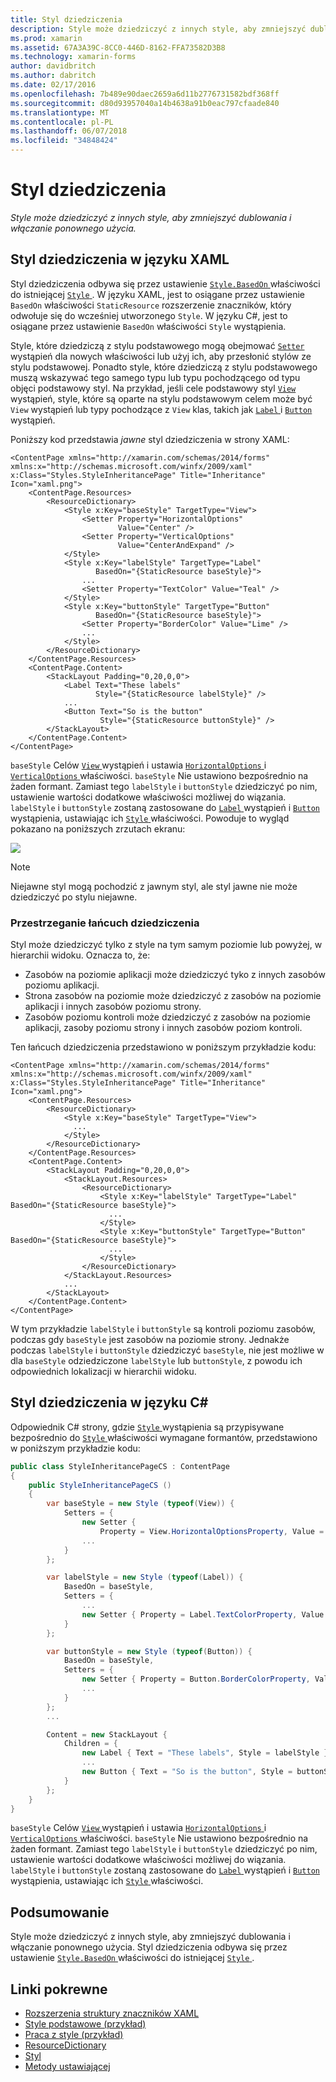 ```yaml
---
title: Styl dziedziczenia
description: Style może dziedziczyć z innych style, aby zmniejszyć dublowania i włączanie ponownego użycia.
ms.prod: xamarin
ms.assetid: 67A3A39C-8CC0-446D-8162-FFA73582D3B8
ms.technology: xamarin-forms
author: davidbritch
ms.author: dabritch
ms.date: 02/17/2016
ms.openlocfilehash: 7b489e90daec2659a6d11b2776731582bdf368ff
ms.sourcegitcommit: d80d93957040a14b4638a91b0eac797cfaade840
ms.translationtype: MT
ms.contentlocale: pl-PL
ms.lasthandoff: 06/07/2018
ms.locfileid: "34848424"
---
```

# <a name="style-inheritance"></a>Styl dziedziczenia

_Style może dziedziczyć z innych style, aby zmniejszyć dublowania i włączanie ponownego użycia._

## <a name="style-inheritance-in-xaml"></a>Styl dziedziczenia w języku XAML

Styl dziedziczenia odbywa się przez ustawienie [ `Style.BasedOn` ](https://developer.xamarin.com/api/property/Xamarin.Forms.Style.BasedOn/) właściwości do istniejącej [ `Style` ](https://developer.xamarin.com/api/type/Xamarin.Forms.Style/). W języku XAML, jest to osiągane przez ustawienie `BasedOn` właściwości `StaticResource` rozszerzenie znaczników, który odwołuje się do wcześniej utworzonego `Style`. W języku C#, jest to osiągane przez ustawienie `BasedOn` właściwości `Style` wystąpienia.

Style, które dziedziczą z stylu podstawowego mogą obejmować [ `Setter` ](https://developer.xamarin.com/api/type/Xamarin.Forms.Setter/) wystąpień dla nowych właściwości lub użyj ich, aby przesłonić stylów ze stylu podstawowej. Ponadto style, które dziedziczą z stylu podstawowego muszą wskazywać tego samego typu lub typu pochodzącego od typu objęci podstawowy styl. Na przykład, jeśli cele podstawowy styl [ `View` ](https://developer.xamarin.com/api/type/Xamarin.Forms.View/) wystąpień, style, które są oparte na stylu podstawowym celem może być `View` wystąpień lub typy pochodzące z `View` klas, takich jak [ `Label` ](https://developer.xamarin.com/api/type/Xamarin.Forms.Label/) i [ `Button` ](https://developer.xamarin.com/api/type/Xamarin.Forms.Button/) wystąpień.

Poniższy kod przedstawia *jawne* styl dziedziczenia w strony XAML:

```xaml
<ContentPage xmlns="http://xamarin.com/schemas/2014/forms" xmlns:x="http://schemas.microsoft.com/winfx/2009/xaml" x:Class="Styles.StyleInheritancePage" Title="Inheritance" Icon="xaml.png">
    <ContentPage.Resources>
        <ResourceDictionary>
            <Style x:Key="baseStyle" TargetType="View">
                <Setter Property="HorizontalOptions"
                        Value="Center" />
                <Setter Property="VerticalOptions"
                        Value="CenterAndExpand" />
            </Style>
            <Style x:Key="labelStyle" TargetType="Label"
                   BasedOn="{StaticResource baseStyle}">
                ...
                <Setter Property="TextColor" Value="Teal" />
            </Style>
            <Style x:Key="buttonStyle" TargetType="Button"
                   BasedOn="{StaticResource baseStyle}">
                <Setter Property="BorderColor" Value="Lime" />
                ...
            </Style>
        </ResourceDictionary>
    </ContentPage.Resources>
    <ContentPage.Content>
        <StackLayout Padding="0,20,0,0">
            <Label Text="These labels"
                   Style="{StaticResource labelStyle}" />
            ...
            <Button Text="So is the button"
                    Style="{StaticResource buttonStyle}" />
        </StackLayout>
    </ContentPage.Content>
</ContentPage>
```

`baseStyle` Celów [ `View` ](https://developer.xamarin.com/api/type/Xamarin.Forms.View/) wystąpień i ustawia [ `HorizontalOptions` ](https://developer.xamarin.com/api/property/Xamarin.Forms.View.HorizontalOptions/) i [ `VerticalOptions` ](https://developer.xamarin.com/api/property/Xamarin.Forms.View.VerticalOptions/) właściwości. `baseStyle` Nie ustawiono bezpośrednio na żaden formant. Zamiast tego `labelStyle` i `buttonStyle` dziedziczyć po nim, ustawienie wartości dodatkowe właściwości możliwej do wiązania. `labelStyle` i `buttonStyle` zostaną zastosowane do [ `Label` ](https://developer.xamarin.com/api/type/Xamarin.Forms.Label/) wystąpień i [ `Button` ](https://developer.xamarin.com/api/type/Xamarin.Forms.Button/) wystąpienia, ustawiając ich [ `Style` ](https://developer.xamarin.com/api/property/Xamarin.Forms.VisualElement.Style/) właściwości. Powoduje to wygląd pokazano na poniższych zrzutach ekranu:

[![](inheritance-images/style-inheritance.png)](inheritance-images/style-inheritance-large.png#lightbox)

> [!NOTE]
> Niejawne styl mogą pochodzić z jawnym styl, ale styl jawne nie może dziedziczyć po stylu niejawne.

### <a name="respecting-the-inheritance-chain"></a>Przestrzeganie łańcuch dziedziczenia

Styl może dziedziczyć tylko z style na tym samym poziomie lub powyżej, w hierarchii widoku. Oznacza to, że:

- Zasobów na poziomie aplikacji może dziedziczyć tyko z innych zasobów poziomu aplikacji.
- Strona zasobów na poziomie może dziedziczyć z zasobów na poziomie aplikacji i innych zasobów poziomu strony.
- Zasobów poziomu kontroli może dziedziczyć z zasobów na poziomie aplikacji, zasoby poziomu strony i innych zasobów poziom kontroli.

Ten łańcuch dziedziczenia przedstawiono w poniższym przykładzie kodu:

```xaml
<ContentPage xmlns="http://xamarin.com/schemas/2014/forms" xmlns:x="http://schemas.microsoft.com/winfx/2009/xaml" x:Class="Styles.StyleInheritancePage" Title="Inheritance" Icon="xaml.png">
    <ContentPage.Resources>
        <ResourceDictionary>
            <Style x:Key="baseStyle" TargetType="View">
              ...
            </Style>
        </ResourceDictionary>
    </ContentPage.Resources>
    <ContentPage.Content>
        <StackLayout Padding="0,20,0,0">
            <StackLayout.Resources>
                <ResourceDictionary>
                    <Style x:Key="labelStyle" TargetType="Label" BasedOn="{StaticResource baseStyle}">
                      ...
                    </Style>
                    <Style x:Key="buttonStyle" TargetType="Button" BasedOn="{StaticResource baseStyle}">
                      ...
                    </Style>
                </ResourceDictionary>
            </StackLayout.Resources>
            ...
        </StackLayout>
    </ContentPage.Content>
</ContentPage>
```

W tym przykładzie `labelStyle` i `buttonStyle` są kontroli poziomu zasobów, podczas gdy `baseStyle` jest zasobów na poziomie strony. Jednakże podczas `labelStyle` i `buttonStyle` dziedziczyć `baseStyle`, nie jest możliwe w dla `baseStyle` odziedziczone `labelStyle` lub `buttonStyle`, z powodu ich odpowiednich lokalizacji w hierarchii widoku.

## <a name="style-inheritance-in-c35"></a>Styl dziedziczenia w języku C&#35;

Odpowiednik C# strony, gdzie [ `Style` ](https://developer.xamarin.com/api/type/Xamarin.Forms.Style/) wystąpienia są przypisywane bezpośrednio do [ `Style` ](https://developer.xamarin.com/api/property/Xamarin.Forms.VisualElement.Style/) właściwości wymagane formantów, przedstawiono w poniższym przykładzie kodu:

```csharp
public class StyleInheritancePageCS : ContentPage
{
    public StyleInheritancePageCS ()
    {
        var baseStyle = new Style (typeof(View)) {
            Setters = {
                new Setter {
                    Property = View.HorizontalOptionsProperty, Value = LayoutOptions.Center    },
                ...
            }
        };

        var labelStyle = new Style (typeof(Label)) {
            BasedOn = baseStyle,
            Setters = {
                ...
                new Setter { Property = Label.TextColorProperty, Value = Color.Teal    }
            }
        };

        var buttonStyle = new Style (typeof(Button)) {
            BasedOn = baseStyle,
            Setters = {
                new Setter { Property = Button.BorderColorProperty, Value =    Color.Lime },
                ...
            }
        };
        ...

        Content = new StackLayout {
            Children = {
                new Label { Text = "These labels", Style = labelStyle },
                ...
                new Button { Text = "So is the button", Style = buttonStyle }
            }
        };
    }
}
```

`baseStyle` Celów [ `View` ](https://developer.xamarin.com/api/type/Xamarin.Forms.View/) wystąpień i ustawia [ `HorizontalOptions` ](https://developer.xamarin.com/api/property/Xamarin.Forms.View.HorizontalOptions/) i [ `VerticalOptions` ](https://developer.xamarin.com/api/property/Xamarin.Forms.View.VerticalOptions/) właściwości. `baseStyle` Nie ustawiono bezpośrednio na żaden formant. Zamiast tego `labelStyle` i `buttonStyle` dziedziczyć po nim, ustawienie wartości dodatkowe właściwości możliwej do wiązania. `labelStyle` i `buttonStyle` zostaną zastosowane do [ `Label` ](https://developer.xamarin.com/api/type/Xamarin.Forms.Label/) wystąpień i [ `Button` ](https://developer.xamarin.com/api/type/Xamarin.Forms.Button/) wystąpienia, ustawiając ich [ `Style` ](https://developer.xamarin.com/api/property/Xamarin.Forms.VisualElement.Style/) właściwości.

## <a name="summary"></a>Podsumowanie

Style może dziedziczyć z innych style, aby zmniejszyć dublowania i włączanie ponownego użycia. Styl dziedziczenia odbywa się przez ustawienie [ `Style.BasedOn` ](https://developer.xamarin.com/api/property/Xamarin.Forms.Style.BasedOn/) właściwości do istniejącej [ `Style` ](https://developer.xamarin.com/api/type/Xamarin.Forms.Style/).


## <a name="related-links"></a>Linki pokrewne

- [Rozszerzenia struktury znaczników XAML](~/xamarin-forms/xaml/xaml-basics/xaml-markup-extensions.md)
- [Style podstawowe (przykład)](https://developer.xamarin.com/samples/xamarin-forms/UserInterface/Styles/BasicStyles/)
- [Praca z style (przykład)](https://developer.xamarin.com/samples/xamarin-forms/WorkingWithStyles/)
- [ResourceDictionary](https://developer.xamarin.com/api/type/Xamarin.Forms.ResourceDictionary/)
- [Styl](https://developer.xamarin.com/api/type/Xamarin.Forms.Style/)
- [Metody ustawiającej](https://developer.xamarin.com/api/type/Xamarin.Forms.Setter/)
